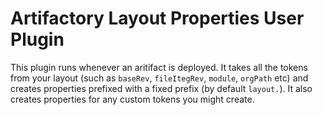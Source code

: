 Artifactory Layout Properties User Plugin
=========================================

This plugin runs whenever an aritifact is deployed. It takes all the tokens from
your layout (such as `baseRev`, `fileItegRev`, `module`, `orgPath` etc) and
creates properties prefixed with a fixed prefix (by default `layout.`). It also
creates properties for any custom tokens you might create.